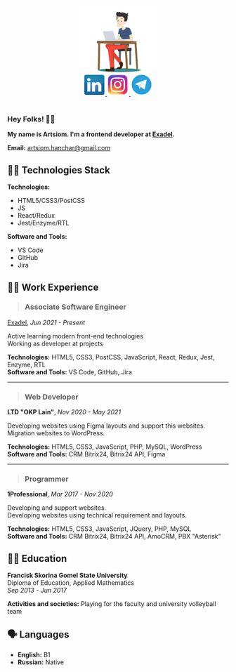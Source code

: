 <!--
**A-Hanchar/A-Hanchar** is a ✨ _special_ ✨ repository because its `README.md` (this file) appears on your GitHub profile.

Here are some ideas to get you started:

- 🔭 I’m currently working on ...
- 🌱 I’m currently learning ...
- 👯 I’m looking to collaborate on ...
- 🤔 I’m looking for help with ...
- 💬 Ask me about ...
- 📫 How to reach me: ...
- 😄 Pronouns: ...
- ⚡ Fun fact: ...
-->

<div align="center">
  <img src="./programmer-icon.png" alt="Artsiom Hanchar" width="200">
  <div>
    <a href="https://www.linkedin.com/in/artsiom-hanchar/" target="_blank">
      <img src="./linkedin-icon.png" alt="" width="50" height="50">
    </a>
    <a href="https://www.instagram.com/tema_igorevich/" target="_blank">
      <img src="./instagram-icon.png" alt="" width="50" height="50">
    </a>
    <a href="https://t.me/AHanchar" target="_blank">
      <img src="./telegram-icon.png" alt="" width="50" height="50">
    </a>
  </div>
  <img src="https://komarev.com/ghpvc/?username=A-Hanchar&style=for-the-badge&color=FFD700&label=PROFILE+VIEWS" alt=""/>
</div>

### Hey Folks! 👋🏻
**My name is Artsiom. I'm a frontend developer at [Exadel](https://exadel.com/).**

**Email:** artsiom.hanchar@gmail.com

## 👨‍🔧 Technologies Stack
**Technologies:**
* HTML5/CSS3/PostCSS
* JS
* React/Redux
* Jest/Enzyme/RTL

**Software and Tools:**
* VS Code
* GitHub
* Jira

## 👨‍💻 Work Experience
> ### Associate Software Engineer
[Exadel](https://exadel.com/), _Jun 2021 - Present_

Active learning modern front-end technologies<br>
Working as developer at projects

**Technologies:** HTML5, CSS3, PostCSS, JavaScript, React, Redux, Jest, Enzyme, RTL <br>
**Software and Tools:** VS Code, GitHub, Jira

<hr>

> ### Web Developer
**LTD "OKP Lain"**, _Nov 2020 - May 2021_

Developing websites using Figma layouts and support this websites.<br>
Migration websites to WordPress.

**Technologies:** HTML5, CSS3, JavaScript, PHP, MySQL, WordPress <br>
**Software and Tools:** CRM Bitrix24, Bitrix24 API, Figma

<hr>

> ### Programmer
**1Professional**, _Mar 2017 - Nov 2020_

Developing and support websites.<br>
Developing websites using technical requirement and layouts. 

**Technologies:** HTML5, CSS3, JavaScript, JQuery, PHP, MySQL <br>
**Software and Tools:** CRM Bitrix24, Bitrix24 API, AmoCRM, PBX "Asterisk"


## 👨‍🎓 Education
**Francisk Skorina Gomel State University**<br>
Diploma of Education, Applied Mathematics<br>
_Sep 2013 - Jun 2017_

**Activities and societies:** Playing for the faculty and university volleyball team

## 🗣 Languages
* **English:** B1
* **Russian:** Native 

